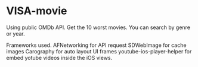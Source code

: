 # VISA-movie
Using public OMDb API.
Get the 10 worst movies.
You can search by genre or year.


Frameworks used.
AFNetworking for API request
SDWebImage for cache images
Carography for auto layout UI frames
youtube-ios-player-helper for embed yotube videos inside the iOS views.